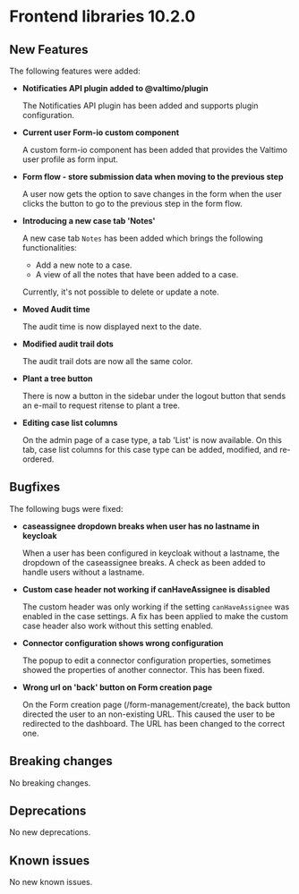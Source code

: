 # Frontend libraries 10.2.0

## New Features

The following features were added:

* **Notificaties API plugin added to @valtimo/plugin**

  The Notificaties API plugin has been added and supports plugin configuration.

* **Current user Form-io custom component**

  A custom form-io component has been added that provides the Valtimo user profile as form input.
  
* **Form flow - store submission data when moving to the previous step**

  A user now gets the option to save changes in the form when the user clicks the button to go to the previous step in
  the form flow.

* **Introducing a new case tab 'Notes'**

  A new case tab `Notes` has been added which brings the following functionalities:
  - Add a new note to a case.
  - A view of all the notes that have been added to a case.

  Currently, it's not possible to delete or update a note.

* **Moved Audit time**

  The audit time is now displayed next to the date.

* **Modified audit trail dots**

  The audit trail dots are now all the same color. 

* **Plant a tree button**

  There is now a button in the sidebar under the logout button that sends an e-mail to request ritense to plant a tree.

* **Editing case list columns**

  On the admin page of a case type, a tab 'List' is now available. On this tab, case list columns for this case type can
  be added, modified, and re-ordered.

## Bugfixes

The following bugs were fixed:

* **caseassignee dropdown breaks when user has no lastname in keycloak**

  When a user has been configured in keycloak without a lastname, the dropdown of the caseassignee breaks. A check as been added to handle users without a lastname.

* **Custom case header not working if canHaveAssignee is disabled**

  The custom header was only working if the setting `canHaveAssignee` was enabled in the case settings. A fix has been applied to make the custom case header also work without this setting enabled.

* **Connector configuration shows wrong configuration**

  The popup to edit a connector configuration properties, sometimes showed the properties of another connector. This has
  been fixed.

* **Wrong url on 'back' button on Form creation page**

  On the Form creation page (/form-management/create), the back button directed the user to an non-existing URL. This caused the user to be redirected to the dashboard. The URL has been changed to the correct one.

## Breaking changes

No breaking changes.

## Deprecations

No new deprecations.

## Known issues

No new known issues.
